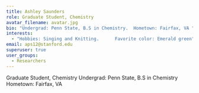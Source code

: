 ```yaml
---
title: Ashley Saunders
role: Graduate Student, Chemistry
avatar_filename: avatar.jpg
bio: "Undergrad: Penn State, B.S in Chemistry.  Hometown: Fairfax, VA "
interests:
  - "Hobbies: Singing and Knitting.      Favorite color: Emerald green"
email: aps12@stanford.edu
superuser: true
user_groups:
  - Researchers
---
```

Graduate Student, Chemistry 
Undergrad: Penn State, B.S in Chemistry 
Hometown: Fairfax, VA 
